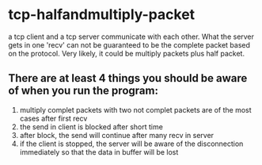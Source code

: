 # tcp-halfandmultiply-packet
a tcp client and a tcp server communicate with each other. What the server gets in one 'recv' can not be guaranteed to be the complete packet based on the protocol. Very likely, it could be multiply packets plus half packet.

There are at least 4 things you should be aware of when you run the program:
---
1. multiply complet packets with two not complet packets are of the most cases after first recv
2. the send in client is blocked after short time
3. after block, the send will continue after many recv in server
4. if the client is stopped, the server will be aware of the disconnection immediately so that the data in buffer will be lost
